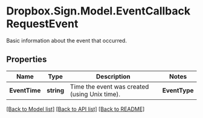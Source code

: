 # Dropbox.Sign.Model.EventCallbackRequestEvent
Basic information about the event that occurred.

## Properties

Name | Type | Description | Notes
------------ | ------------- | ------------- | -------------
**EventTime** | **string** |  Time the event was created (using Unix time).  | **EventType** | **string** |  Type of callback event that was triggered.  | **EventHash** | **string** |  Generated hash used to verify source of event data.  | **EventMetadata** | [**EventCallbackRequestEventMetadata**](EventCallbackRequestEventMetadata.md) |    | [optional] 

[[Back to Model list]](../README.md#documentation-for-models) [[Back to API list]](../README.md#documentation-for-api-endpoints) [[Back to README]](../README.md)

